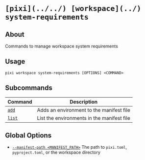 # `[pixi](../../) [workspace](../) system-requirements`

## About

Commands to manage workspace system requirements

## Usage

```text
pixi workspace system-requirements [OPTIONS] <COMMAND>

```

## Subcommands

| Command         | Description                                |
| --------------- | ------------------------------------------ |
| [`add`](add/)   | Adds an environment to the manifest file   |
| [`list`](list/) | List the environments in the manifest file |

## Global Options

- [`--manifest-path <MANIFEST_PATH>`](#arg---manifest-path) The path to `pixi.toml`, `pyproject.toml`, or the workspace directory
